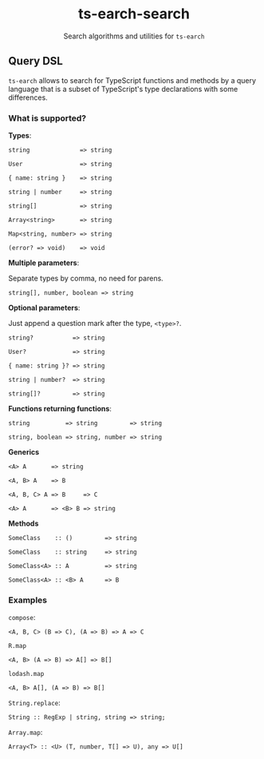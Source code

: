 <h1 align="center">ts-earch-search</h1>

<p align="center">
Search algorithms and utilities for <code>ts-earch</code>
</p>

## Query DSL

`ts-earch` allows to search for TypeScript functions and methods by a query
language that is a subset of TypeScript's type declarations with some
differences.

### What is supported?

**Types**:

```
string              => string

User                => string

{ name: string }    => string

string | number     => string

string[]            => string

Array<string>       => string

Map<string, number> => string

(error? => void)    => void
```

**Multiple parameters**:

Separate types by comma, no need for parens.

```
string[], number, boolean => string
```

**Optional parameters**:

Just append a question mark after the type, `<type>?`.

```
string?           => string

User?             => string

{ name: string }? => string

string | number?  => string

string[]?         => string
```

**Functions returning functions**:

```
string          => string         => string

string, boolean => string, number => string
```

**Generics**

```
<A> A       => string

<A, B> A    => B

<A, B, C> A => B     => C

<A> A       => <B> B => string
```
**Methods**


```
SomeClass    :: ()         => string

SomeClass    :: string     => string

SomeClass<A> :: A          => string

SomeClass<A> :: <B> A      => B
```

### Examples

`compose`:

```
<A, B, C> (B => C), (A => B) => A => C
```

`R.map`

```
<A, B> (A => B) => A[] => B[]
```

`lodash.map`

```
<A, B> A[], (A => B) => B[]
```

`String.replace`:

```
String :: RegExp | string, string => string;
```

`Array.map`:

```
Array<T> :: <U> (T, number, T[] => U), any => U[]
```

